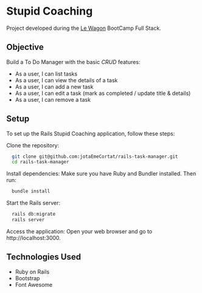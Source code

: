 # Stupid Coaching

Project developed during the [Le Wagon](https://github.com/lewagon) BootCamp Full Stack.

## Objective

Build a To Do Manager with the basic _CRUD_ features:

- As a user, I can list tasks
- As a user, I can view the details of a task
- As a user, I can add a new task
- As a user, I can edit a task (mark as completed / update title & details)
- As a user, I can remove a task

## Setup

To set up the Rails Stupid Coaching application, follow these steps:

Clone the repository:

```sh
  git clone git@github.com:jotaEmeCortat/rails-task-manager.git
  cd rails-task-manager
```

Install dependencies: Make sure you have Ruby and Bundler installed. Then run:

```sh
  bundle install
```

Start the Rails server:

```sh
  rails db:migrate
  rails server
```

Access the application: Open your web browser and go to http://localhost:3000.

## Technologies Used

- Ruby on Rails
- Bootstrap
- Font Awesome
